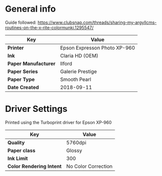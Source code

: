# General info

Guide followed: https://www.clubsnap.com/threads/sharing-my-argyllcms-routines-on-the-x-rite-colormunki.1295547/

Key | Value
----|------
__Printer__ | Epson Expresson Photo XP-960
__Ink__ | Claria HD (OEM)
__Paper Manufacturer__ | Ilford
__Paper Series__ | Galerie Prestige
__Paper Type__ | Smooth Pearl
__Date Created__ | 2018-09-11

# Driver Settings
Printed using the Turboprint driver for Epson XP-960

Key | Value
----|------
__Quality__ | 5760dpi
__Paper class__ | Glossy
__Ink Limit__ | 300
__Color Rendering Intent__ | No Color Correction
